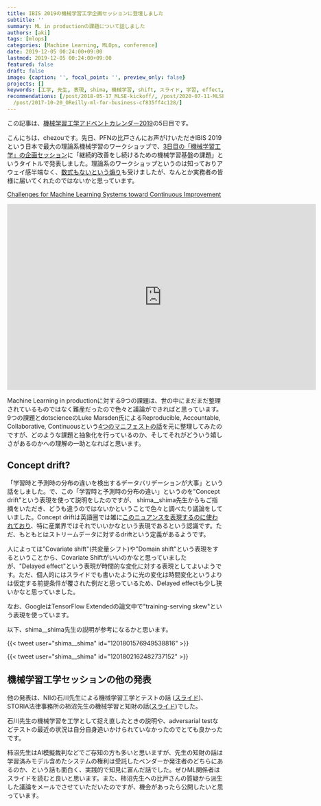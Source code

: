 ```yaml
---
title: IBIS 2019の機械学習工学企画セッションに登壇しました
subtitle: ''
summary: ML in productionの課題について話しました
authors: [aki]
tags: [mlops]
categories: [Machine Learning, MLOps, conference]
date: 2019-12-05 00:24:00+09:00
lastmod: 2019-12-05 00:24:00+09:00
featured: false
draft: false
image: {caption: '', focal_point: '', preview_only: false}
projects: []
keywords: [工学, 先生, 表現, shima, 機械学習, shift, スライド, 学習, effect, '2019']
recommendations: [/post/2018-05-17_MLSE-kickoff/, /post/2020-07-11-MLSE-summer-workshop/,
  /post/2017-10-20_OReilly-ml-for-business-cf835ff4c128/]
---
```



この記事は、[機械学習工学アドベントカレンダー2019](https://qiita.com/advent-calendar/2019/mlse)の5日目です。

こんにちは、chezouです。先日、PFNの比戸さんにお声がけいただきIBIS 2019という日本で最大の理論系機械学習のワークショップで、[3日目の「機械学習工学」の企画セッション](http://ibisml.org/ibis2019/%e4%b8%89%e6%97%a5%e7%9b%ae%ef%bc%9a%e3%83%97%e3%83%ad%e3%82%b0%e3%83%a9%e3%83%a0%e8%a9%b3%e7%b4%b0/)に「継続的改善をし続けるための機械学習基盤の課題」というタイトルで発表しました。理論系のワークショップというのは知っておりアウェイ感半端なく、[数式もないという煽り](https://repose.hatenadiary.jp/entry/2019/11/27/083823)も受けましたが、なんとか実務者の皆様に届いてくれたのではないかと思っています。

[Challenges for Machine Learning Systems toward Continuous Improvement](https://docs.google.com/presentation/d/1T8JF6h_DFnBAWz8LJvK0miFWsVovKyP0BDuXk3cVo2Q/edit?usp=drivesdk)

<iframe src="https://docs.google.com/presentation/d/e/2PACX-1vTbIOwmdWnnQWVkoMm0a5z6dg0UGCmuvDHGztsl_6krNn2gh-IOFl7Lo4-D_fFqzlyL-RtqemHolupn/embed?start=false&loop=false&delayms=3000" frameborder="0" width="720" height="434" allowfullscreen="true" mozallowfullscreen="true" webkitallowfullscreen="true"></iframe>

Machine Learning in productionに対する9つの課題は、世の中にまだまだ整理されているものではなく難産だったので色々と議論ができればと思っています。9つの課題とdotscienceのLuke Marsden氏によるReproducible, Accountable, Collaborative, Continuousという[4つのマニフェストの話](https://docs.google.com/presentation/d/17RWqPH8nIpwG-jID_UeZBCaQKoz4LVk1MLULrZdyNCs/edit#slide=id.g6ad50e93e5_0_59)を元に整理してみたのですが、どのような課題と抽象化を行っているのか、そしてそれがどういう嬉しさがあるのかへの理解の一助となればと思います。

## Concept drift?

「学習時と予測時の分布の違いを検出するデータバリデーションが大事」という話をしました。で、この「学習時と予測時の分布の違い」というのを"Concept drift"という表現を使って説明をしたのですが、 shima__shima先生からもご指摘をいただき、どうも違うのではないかということで色々と調べたり議論をしていました。Concept driftは英語圏では雑に[このニュアンスを表現するのに使われており](https://machinelearningmastery.com/gentle-introduction-concept-drift-machine-learning/)、特に産業界ではそれでいいかなという表現であるという認識です。ただ、もともとはストリームデータに対するdriftという定義があるようです。

人によっては"Covariate shift"(共変量シフト)や"Domain shift"という表現をするということから、Covariate Shiftがいいのかなと思っていましたが、"Delayed effect"という表現が時間的な変化に対する表現としてよいようです。ただ、個人的にはスライドでも書いたように光の変化は時間変化というよりは仮定する前提条件が覆された例だと思っているため、Delayed effectも少し狭いかなと思っていました。

なお、GoogleはTensorFlow Extendedの論文中で"training-serving skew"という表現を使っています。

以下、shima__shima先生の説明が参考になるかと思います。

{{< tweet user="shima__shima" id="1201801576949538816" >}}

{{< tweet user="shima__shima" id="1201802162482737152" >}}

## 機械学習工学セッションの他の発表

他の発表は、NIIの石川先生による機械学習工学とテストの話 ([スライド](http://ibisml.org/ibis2019/files/2019/12/slide_ishikawa.pdf))、STORIA法律事務所の柿沼先生の機械学習と知財の話([スライド](http://ibisml.org/ibis2019/files/2019/12/slide_kakinuma.pdf))でした。

石川先生の機械学習を工学として捉え直したときの説明や、adversarial testなどテストの最近の状況は自分自身追いかけられていなかったのでとても良かったです。

柿沼先生はAI模擬裁判などでご存知の方も多いと思いますが、先生の知財の話は学習済みモデル含めたシステムの権利は受託したベンダーか発注者のどちらにあるのか、という話も面白く、実践的で知見に富んだ話でした。ぜひML関係者はスライドを読むと良いと思います。また、柿沼先生への比戸さんの質疑から派生した議論をメールでさせていただいたのですが、機会があったら公開したいと思っています。

